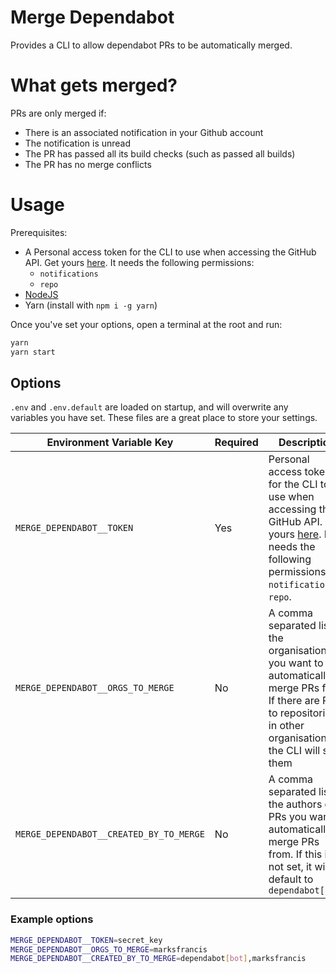 # Merge Dependabot

Provides a CLI to allow dependabot PRs to be automatically merged.

# What gets merged?

PRs are only merged if:

* There is an associated notification in your Github account
* The notification is unread
* The PR has passed all its build checks (such as passed all builds)
* The PR has no merge conflicts

# Usage

Prerequisites:
* A Personal access token for the CLI to use when accessing the GitHub API. Get yours [here](https://github.com/settings/tokens). It needs the following permissions: 
  * `notifications`
  * `repo`
* [NodeJS](https://nodejs.org/)
* Yarn (install with `npm i -g yarn`)

Once you've set your options, open a terminal at the root and run:
```sh
yarn
yarn start
```

## Options

`.env` and `.env.default` are loaded on startup, and will overwrite any variables you have set. These files are a great place to store your settings.

Environment Variable Key | Required | Description
-- | -- | --
`MERGE_DEPENDABOT__TOKEN` | Yes | Personal access token for the CLI to use when accessing the GitHub API. Get yours [here](). It needs the following permissions: `notifications`, `repo`.
`MERGE_DEPENDABOT__ORGS_TO_MERGE` | No | A comma separated list of the organisations you want to automatically merge PRs for. If there are PRs to repositories in other organisations, the CLI will skip them
`MERGE_DEPENDABOT__CREATED_BY_TO_MERGE` | No | A comma separated list of the authors of PRs you want to automatically merge PRs from. If this is not set, it will default to `dependabot[bot]`

### Example options

```sh
MERGE_DEPENDABOT__TOKEN=secret_key
MERGE_DEPENDABOT__ORGS_TO_MERGE=marksfrancis
MERGE_DEPENDABOT__CREATED_BY_TO_MERGE=dependabot[bot],marksfrancis
```
